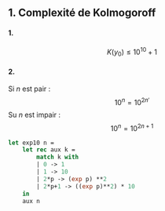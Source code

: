 ## 1. Complexité de Kolmogoroff
#### 1.
$$K(y_{0}) \leq 10^{10}+1$$
#### 2.
Si $n$ est pair : 
$$10^{n} = 10^{2n'}$$
Su $n$ est impair : 
$$10^{n} = 10^{2n+1}$$

```Ocaml
let exp10 n =
	let rec aux k =
		match k with
		| 0 -> 1
		| 1 -> 10
		| 2*p -> (exp p) **2
		| 2*p+1 -> ((exp p)**2) * 10
	in
	aux n

```
